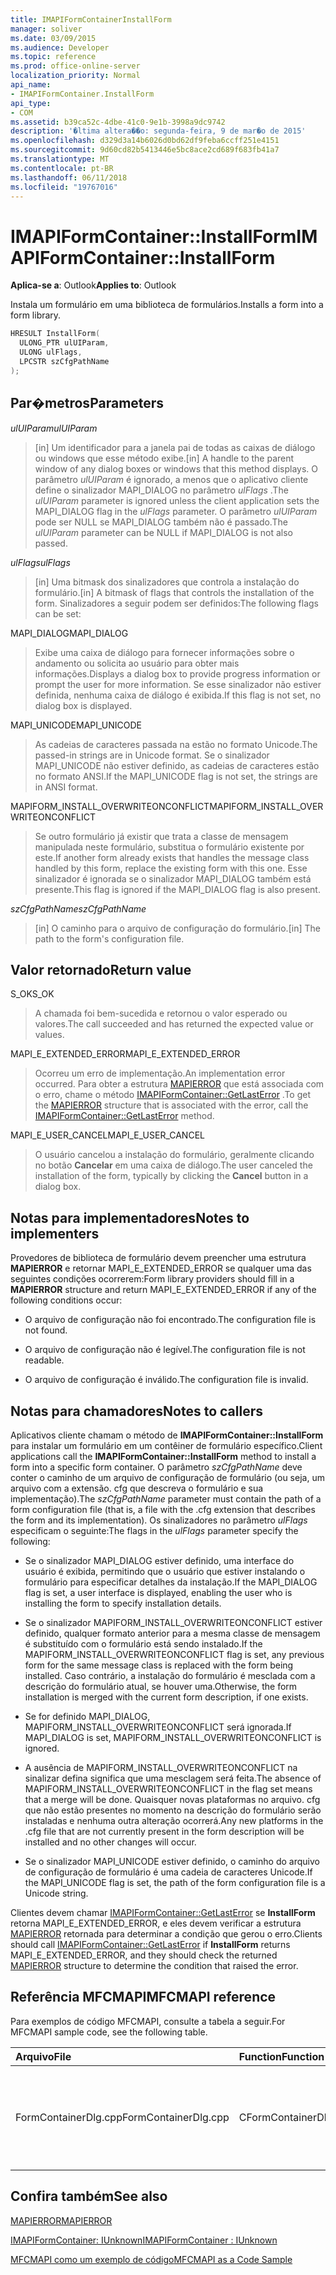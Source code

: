 ```yaml
---
title: IMAPIFormContainerInstallForm
manager: soliver
ms.date: 03/09/2015
ms.audience: Developer
ms.topic: reference
ms.prod: office-online-server
localization_priority: Normal
api_name:
- IMAPIFormContainer.InstallForm
api_type:
- COM
ms.assetid: b39ca52c-4dbe-41c0-9e1b-3998a9dc9742
description: '�ltima altera��o: segunda-feira, 9 de mar�o de 2015'
ms.openlocfilehash: d329d3a14b6026d0bd62df9feba6ccff251e4151
ms.sourcegitcommit: 9d60cd82b5413446e5bc8ace2cd689f683fb41a7
ms.translationtype: MT
ms.contentlocale: pt-BR
ms.lasthandoff: 06/11/2018
ms.locfileid: "19767016"
---
```

# <a name="imapiformcontainerinstallform"></a><span data-ttu-id="d5859-103">IMAPIFormContainer::InstallForm</span><span class="sxs-lookup"><span data-stu-id="d5859-103">IMAPIFormContainer::InstallForm</span></span>

  
  
<span data-ttu-id="d5859-104">**Aplica-se a**: Outlook</span><span class="sxs-lookup"><span data-stu-id="d5859-104">**Applies to**: Outlook</span></span> 
  
<span data-ttu-id="d5859-105">Instala um formulário em uma biblioteca de formulários.</span><span class="sxs-lookup"><span data-stu-id="d5859-105">Installs a form into a form library.</span></span>
  
```cpp
HRESULT InstallForm(
  ULONG_PTR ulUIParam,
  ULONG ulFlags,
  LPCSTR szCfgPathName
);
```

## <a name="parameters"></a><span data-ttu-id="d5859-106">Par�metros</span><span class="sxs-lookup"><span data-stu-id="d5859-106">Parameters</span></span>

 <span data-ttu-id="d5859-107">_ulUIParam_</span><span class="sxs-lookup"><span data-stu-id="d5859-107">_ulUIParam_</span></span>
  
> <span data-ttu-id="d5859-108">[in] Um identificador para a janela pai de todas as caixas de diálogo ou windows que esse método exibe.</span><span class="sxs-lookup"><span data-stu-id="d5859-108">[in] A handle to the parent window of any dialog boxes or windows that this method displays.</span></span> <span data-ttu-id="d5859-109">O parâmetro _ulUIParam_ é ignorado, a menos que o aplicativo cliente define o sinalizador MAPI_DIALOG no parâmetro _ulFlags_ .</span><span class="sxs-lookup"><span data-stu-id="d5859-109">The  _ulUIParam_ parameter is ignored unless the client application sets the MAPI_DIALOG flag in the  _ulFlags_ parameter.</span></span> <span data-ttu-id="d5859-110">O parâmetro _ulUIParam_ pode ser NULL se MAPI_DIALOG também não é passado.</span><span class="sxs-lookup"><span data-stu-id="d5859-110">The  _ulUIParam_ parameter can be NULL if MAPI_DIALOG is not also passed.</span></span> 
    
 <span data-ttu-id="d5859-111">_ulFlags_</span><span class="sxs-lookup"><span data-stu-id="d5859-111">_ulFlags_</span></span>
  
> <span data-ttu-id="d5859-112">[in] Uma bitmask dos sinalizadores que controla a instalação do formulário.</span><span class="sxs-lookup"><span data-stu-id="d5859-112">[in] A bitmask of flags that controls the installation of the form.</span></span> <span data-ttu-id="d5859-113">Sinalizadores a seguir podem ser definidos:</span><span class="sxs-lookup"><span data-stu-id="d5859-113">The following flags can be set:</span></span>
    
<span data-ttu-id="d5859-114">MAPI_DIALOG</span><span class="sxs-lookup"><span data-stu-id="d5859-114">MAPI_DIALOG</span></span> 
  
> <span data-ttu-id="d5859-115">Exibe uma caixa de diálogo para fornecer informações sobre o andamento ou solicita ao usuário para obter mais informações.</span><span class="sxs-lookup"><span data-stu-id="d5859-115">Displays a dialog box to provide progress information or prompt the user for more information.</span></span> <span data-ttu-id="d5859-116">Se esse sinalizador não estiver definida, nenhuma caixa de diálogo é exibida.</span><span class="sxs-lookup"><span data-stu-id="d5859-116">If this flag is not set, no dialog box is displayed.</span></span>
    
<span data-ttu-id="d5859-117">MAPI_UNICODE</span><span class="sxs-lookup"><span data-stu-id="d5859-117">MAPI_UNICODE</span></span> 
  
> <span data-ttu-id="d5859-118">As cadeias de caracteres passada na estão no formato Unicode.</span><span class="sxs-lookup"><span data-stu-id="d5859-118">The passed-in strings are in Unicode format.</span></span> <span data-ttu-id="d5859-119">Se o sinalizador MAPI_UNICODE não estiver definido, as cadeias de caracteres estão no formato ANSI.</span><span class="sxs-lookup"><span data-stu-id="d5859-119">If the MAPI_UNICODE flag is not set, the strings are in ANSI format.</span></span>
    
<span data-ttu-id="d5859-120">MAPIFORM_INSTALL_OVERWRITEONCONFLICT</span><span class="sxs-lookup"><span data-stu-id="d5859-120">MAPIFORM_INSTALL_OVERWRITEONCONFLICT</span></span> 
  
> <span data-ttu-id="d5859-121">Se outro formulário já existir que trata a classe de mensagem manipulada neste formulário, substitua o formulário existente por este.</span><span class="sxs-lookup"><span data-stu-id="d5859-121">If another form already exists that handles the message class handled by this form, replace the existing form with this one.</span></span> <span data-ttu-id="d5859-122">Esse sinalizador é ignorada se o sinalizador MAPI_DIALOG também está presente.</span><span class="sxs-lookup"><span data-stu-id="d5859-122">This flag is ignored if the MAPI_DIALOG flag is also present.</span></span> 
    
 <span data-ttu-id="d5859-123">_szCfgPathName_</span><span class="sxs-lookup"><span data-stu-id="d5859-123">_szCfgPathName_</span></span>
  
> <span data-ttu-id="d5859-124">[in] O caminho para o arquivo de configuração do formulário.</span><span class="sxs-lookup"><span data-stu-id="d5859-124">[in] The path to the form's configuration file.</span></span>
    
## <a name="return-value"></a><span data-ttu-id="d5859-125">Valor retornado</span><span class="sxs-lookup"><span data-stu-id="d5859-125">Return value</span></span>

<span data-ttu-id="d5859-126">S_OK</span><span class="sxs-lookup"><span data-stu-id="d5859-126">S_OK</span></span> 
  
> <span data-ttu-id="d5859-127">A chamada foi bem-sucedida e retornou o valor esperado ou valores.</span><span class="sxs-lookup"><span data-stu-id="d5859-127">The call succeeded and has returned the expected value or values.</span></span>
    
<span data-ttu-id="d5859-128">MAPI_E_EXTENDED_ERROR</span><span class="sxs-lookup"><span data-stu-id="d5859-128">MAPI_E_EXTENDED_ERROR</span></span> 
  
> <span data-ttu-id="d5859-129">Ocorreu um erro de implementação.</span><span class="sxs-lookup"><span data-stu-id="d5859-129">An implementation error occurred.</span></span> <span data-ttu-id="d5859-130">Para obter a estrutura [MAPIERROR](mapierror.md) que está associada com o erro, chame o método [IMAPIFormContainer::GetLastError](imapiformcontainer-getlasterror.md) .</span><span class="sxs-lookup"><span data-stu-id="d5859-130">To get the [MAPIERROR](mapierror.md) structure that is associated with the error, call the [IMAPIFormContainer::GetLastError](imapiformcontainer-getlasterror.md) method.</span></span> 
    
<span data-ttu-id="d5859-131">MAPI_E_USER_CANCEL</span><span class="sxs-lookup"><span data-stu-id="d5859-131">MAPI_E_USER_CANCEL</span></span> 
  
> <span data-ttu-id="d5859-132">O usuário cancelou a instalação do formulário, geralmente clicando no botão **Cancelar** em uma caixa de diálogo.</span><span class="sxs-lookup"><span data-stu-id="d5859-132">The user canceled the installation of the form, typically by clicking the **Cancel** button in a dialog box.</span></span> 
    
## <a name="notes-to-implementers"></a><span data-ttu-id="d5859-133">Notas para implementadores</span><span class="sxs-lookup"><span data-stu-id="d5859-133">Notes to implementers</span></span>

<span data-ttu-id="d5859-134">Provedores de biblioteca de formulário devem preencher uma estrutura **MAPIERROR** e retornar MAPI_E_EXTENDED_ERROR se qualquer uma das seguintes condições ocorrerem:</span><span class="sxs-lookup"><span data-stu-id="d5859-134">Form library providers should fill in a **MAPIERROR** structure and return MAPI_E_EXTENDED_ERROR if any of the following conditions occur:</span></span> 
  
- <span data-ttu-id="d5859-135">O arquivo de configuração não foi encontrado.</span><span class="sxs-lookup"><span data-stu-id="d5859-135">The configuration file is not found.</span></span>
    
- <span data-ttu-id="d5859-136">O arquivo de configuração não é legível.</span><span class="sxs-lookup"><span data-stu-id="d5859-136">The configuration file is not readable.</span></span>
    
- <span data-ttu-id="d5859-137">O arquivo de configuração é inválido.</span><span class="sxs-lookup"><span data-stu-id="d5859-137">The configuration file is invalid.</span></span>
    
## <a name="notes-to-callers"></a><span data-ttu-id="d5859-138">Notas para chamadores</span><span class="sxs-lookup"><span data-stu-id="d5859-138">Notes to callers</span></span>

<span data-ttu-id="d5859-139">Aplicativos cliente chamam o método de **IMAPIFormContainer::InstallForm** para instalar um formulário em um contêiner de formulário específico.</span><span class="sxs-lookup"><span data-stu-id="d5859-139">Client applications call the **IMAPIFormContainer::InstallForm** method to install a form into a specific form container.</span></span> <span data-ttu-id="d5859-140">O parâmetro _szCfgPathName_ deve conter o caminho de um arquivo de configuração de formulário (ou seja, um arquivo com a extensão. cfg que descreva o formulário e sua implementação).</span><span class="sxs-lookup"><span data-stu-id="d5859-140">The  _szCfgPathName_ parameter must contain the path of a form configuration file (that is, a file with the .cfg extension that describes the form and its implementation).</span></span> <span data-ttu-id="d5859-141">Os sinalizadores no parâmetro _ulFlags_ especificam o seguinte:</span><span class="sxs-lookup"><span data-stu-id="d5859-141">The flags in the  _ulFlags_ parameter specify the following:</span></span> 
  
- <span data-ttu-id="d5859-142">Se o sinalizador MAPI_DIALOG estiver definido, uma interface do usuário é exibida, permitindo que o usuário que estiver instalando o formulário para especificar detalhes da instalação.</span><span class="sxs-lookup"><span data-stu-id="d5859-142">If the MAPI_DIALOG flag is set, a user interface is displayed, enabling the user who is installing the form to specify installation details.</span></span>
    
- <span data-ttu-id="d5859-143">Se o sinalizador MAPIFORM_INSTALL_OVERWRITEONCONFLICT estiver definido, qualquer formato anterior para a mesma classe de mensagem é substituído com o formulário está sendo instalado.</span><span class="sxs-lookup"><span data-stu-id="d5859-143">If the MAPIFORM_INSTALL_OVERWRITEONCONFLICT flag is set, any previous form for the same message class is replaced with the form being installed.</span></span> <span data-ttu-id="d5859-144">Caso contrário, a instalação do formulário é mesclada com a descrição do formulário atual, se houver uma.</span><span class="sxs-lookup"><span data-stu-id="d5859-144">Otherwise, the form installation is merged with the current form description, if one exists.</span></span>
    
- <span data-ttu-id="d5859-145">Se for definido MAPI_DIALOG, MAPIFORM_INSTALL_OVERWRITEONCONFLICT será ignorada.</span><span class="sxs-lookup"><span data-stu-id="d5859-145">If MAPI_DIALOG is set, MAPIFORM_INSTALL_OVERWRITEONCONFLICT is ignored.</span></span>
    
- <span data-ttu-id="d5859-146">A ausência de MAPIFORM_INSTALL_OVERWRITEONCONFLICT na sinalizar defina significa que uma mesclagem será feita.</span><span class="sxs-lookup"><span data-stu-id="d5859-146">The absence of MAPIFORM_INSTALL_OVERWRITEONCONFLICT in the flag set means that a merge will be done.</span></span> <span data-ttu-id="d5859-147">Quaisquer novas plataformas no arquivo. cfg que não estão presentes no momento na descrição do formulário serão instaladas e nenhuma outra alteração ocorrerá.</span><span class="sxs-lookup"><span data-stu-id="d5859-147">Any new platforms in the .cfg file that are not currently present in the form description will be installed and no other changes will occur.</span></span>
    
- <span data-ttu-id="d5859-148">Se o sinalizador MAPI_UNICODE estiver definido, o caminho do arquivo de configuração de formulário é uma cadeia de caracteres Unicode.</span><span class="sxs-lookup"><span data-stu-id="d5859-148">If the MAPI_UNICODE flag is set, the path of the form configuration file is a Unicode string.</span></span> 
    
<span data-ttu-id="d5859-149">Clientes devem chamar [IMAPIFormContainer::GetLastError](imapiformcontainer-getlasterror.md) se **InstallForm** retorna MAPI_E_EXTENDED_ERROR, e eles devem verificar a estrutura [MAPIERROR](mapierror.md) retornada para determinar a condição que gerou o erro.</span><span class="sxs-lookup"><span data-stu-id="d5859-149">Clients should call [IMAPIFormContainer::GetLastError](imapiformcontainer-getlasterror.md) if **InstallForm** returns MAPI_E_EXTENDED_ERROR, and they should check the returned [MAPIERROR](mapierror.md) structure to determine the condition that raised the error.</span></span> 
  
## <a name="mfcmapi-reference"></a><span data-ttu-id="d5859-150">Referência MFCMAPI</span><span class="sxs-lookup"><span data-stu-id="d5859-150">MFCMAPI reference</span></span>

<span data-ttu-id="d5859-151">Para exemplos de código MFCMAPI, consulte a tabela a seguir.</span><span class="sxs-lookup"><span data-stu-id="d5859-151">For MFCMAPI sample code, see the following table.</span></span>
  
|<span data-ttu-id="d5859-152">**Arquivo**</span><span class="sxs-lookup"><span data-stu-id="d5859-152">**File**</span></span>|<span data-ttu-id="d5859-153">**Function**</span><span class="sxs-lookup"><span data-stu-id="d5859-153">**Function**</span></span>|<span data-ttu-id="d5859-154">**Comment**</span><span class="sxs-lookup"><span data-stu-id="d5859-154">**Comment**</span></span>|
|:-----|:-----|:-----|
|<span data-ttu-id="d5859-155">FormContainerDlg.cpp</span><span class="sxs-lookup"><span data-stu-id="d5859-155">FormContainerDlg.cpp</span></span>  <br/> |<span data-ttu-id="d5859-156">CFormContainerDlg::OnInstallForm</span><span class="sxs-lookup"><span data-stu-id="d5859-156">CFormContainerDlg::OnInstallForm</span></span>  <br/> |<span data-ttu-id="d5859-157">MFCMAPI usa o método **IMAPIFormContainer::InstallForm** para instalar um formulário em um contêiner de formulário.</span><span class="sxs-lookup"><span data-stu-id="d5859-157">MFCMAPI uses the **IMAPIFormContainer::InstallForm** method to install a form in a form container.</span></span>  <br/> |
   
## <a name="see-also"></a><span data-ttu-id="d5859-158">Confira também</span><span class="sxs-lookup"><span data-stu-id="d5859-158">See also</span></span>



[<span data-ttu-id="d5859-159">MAPIERROR</span><span class="sxs-lookup"><span data-stu-id="d5859-159">MAPIERROR</span></span>](mapierror.md)
  
[<span data-ttu-id="d5859-160">IMAPIFormContainer: IUnknown</span><span class="sxs-lookup"><span data-stu-id="d5859-160">IMAPIFormContainer : IUnknown</span></span>](imapiformcontaineriunknown.md)


[<span data-ttu-id="d5859-161">MFCMAPI como um exemplo de código</span><span class="sxs-lookup"><span data-stu-id="d5859-161">MFCMAPI as a Code Sample</span></span>](mfcmapi-as-a-code-sample.md)


